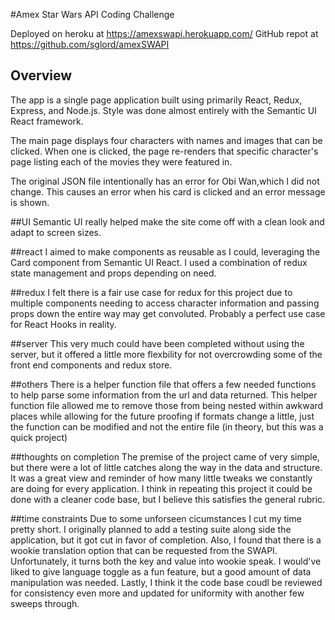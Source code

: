 #Amex Star Wars API Coding Challenge

Deployed on heroku at https://amexswapi.herokuapp.com/
GitHub repot at https://github.com/sglord/amexSWAPI

## Overview

The app is a single page application built using primarily React, Redux, Express, and Node.js. Style was done almost entirely with the Semantic UI React framework.

The main page displays four characters with names and images that can be clicked. When one is clicked, the page re-renders that specific character's page listing each of the movies they were featured in.

The original JSON file intentionally has an error for Obi Wan,which I did not change. This causes an error when his card is clicked and an error message is shown.

##UI
Semantic UI really helped make the site come off with a clean look and adapt to screen sizes.

##react
I aimed to make components as reusable as I could, leveraging the Card component from Semantic UI React. I used a combination of redux state management and props depending on need.

##redux
I felt there is a fair use case for redux for this project due to multiple components needing to access character information and passing props down the entire way may get convoluted. Probably a perfect use case for React Hooks in reality.

##server
This very much could have been completed without using the server, but it offered a little more flexbility for not overcrowding some of the front end components and redux store.

##others
There is a helper function file that offers a few needed functions to help parse some information from the url and data returned. This helper function file allowed me to remove those from being nested within awkward places while allowing for the future proofing if formats change a little, just the function can be modified and not the entire file (in theory, but this was a quick project)

##thoughts on completion
The premise of the project came of very simple, but there were a lot of little catches along the way in the data and structure. It was a great view and reminder of how many little tweaks we constantly are doing for every application. I think in repeating this project it could be done with a cleaner code base, but I believe this satisfies the general rubric.

##time constraints
Due to some unforseen cicumstances I cut my time pretty short. I originally planned to add a testing suite along side the application, but it got cut in favor of completion. Also, I found that there is a wookie translation option that can be requested from the SWAPI. Unfortunately, it turns both the key and value into wookie speak. I would've liked to give language toggle as a fun feature, but a good amount of data manipulation was needed. Lastly, I think it the code base coudl be reviewed for consistency even more and updated for uniformity with another few sweeps through.
